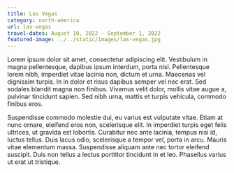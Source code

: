 ```yaml
---
title: Las Vegas
category: north-america
url: las-vegas
travel-dates: August 10, 2022 - September 1, 2022
featured-image: ../../static/images/las-vegas.jpg
---
```


Lorem ipsum dolor sit amet, consectetur adipiscing elit. Vestibulum in magna pellentesque, dapibus ipsum interdum, porta nisl. Pellentesque lorem nibh, imperdiet vitae lacinia non, dictum et urna. Maecenas vel dignissim turpis. In in dolor et risus dapibus semper vel nec erat. Sed sodales blandit magna non finibus. Vivamus velit dolor, mollis vitae augue a, pulvinar tincidunt sapien. Sed nibh urna, mattis et turpis vehicula, commodo finibus eros.

Suspendisse commodo molestie dui, eu varius est vulputate vitae. Etiam at nunc ornare, eleifend eros non, scelerisque elit. In imperdiet turpis eget felis ultrices, ut gravida est lobortis. Curabitur nec ante lacinia, tempus nisi id, luctus tellus. Duis lacus odio, scelerisque a tempor vel, porta in arcu. Mauris vitae elementum massa. Suspendisse aliquam ante nec tortor eleifend suscipit. Duis non tellus a lectus porttitor tincidunt in et leo. Phasellus varius ut erat ut tristique.